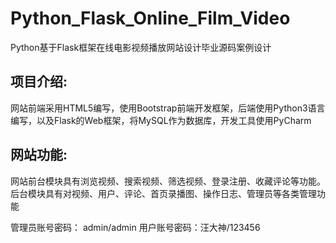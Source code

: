 # Python_Flask_Online_Film_Video
Python基于Flask框架在线电影视频播放网站设计毕业源码案例设计

## 项目介绍:
  网站前端采用HTML5编写，使用Bootstrap前端开发框架，后端使用Python3语言编写，以及Flask的Web框架，将MySQL作为数据库，开发工具使用PyCharm

## 网站功能:
  网站前台模块具有浏览视频、搜索视频、筛选视频、登录注册、收藏评论等功能。后台模块具有对视频、用户、评论、首页录播图、操作日志、管理员等各类管理功能

管理员账号密码： admin/admin
用户账号密码：汪大神/123456
